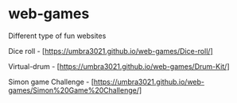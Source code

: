 # web-games
Different type of fun websites



Dice roll - [https://umbra3021.github.io/web-games/Dice-roll/]

Virtual-drum - [https://umbra3021.github.io/web-games/Drum-Kit/]

Simon game Challenge - [https://umbra3021.github.io/web-games/Simon%20Game%20Challenge/]

